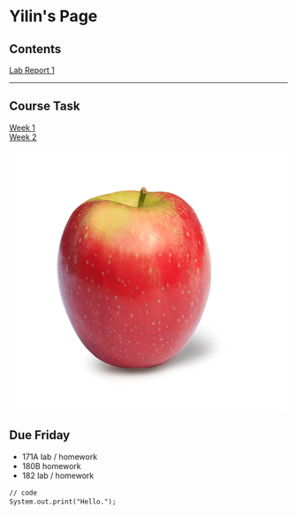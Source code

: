 # Yilin's Page

## Contents
[Lab Report 1](lab-report-1-week-2.html)

***


## Course Task
[Week 1](https://ucsd-cse15l-w22.github.io/week/week1/)
<br/> [Week 2](https://ucsd-cse15l-w22.github.io/week/week2/)


<p align = "center">
    <img src="applepic.png" width="600" height="472" />
</p>

## Due Friday
* 171A lab / homework
* 180B homework
* 182 lab / homework

```
// code
System.out.print("Hello.");
```

